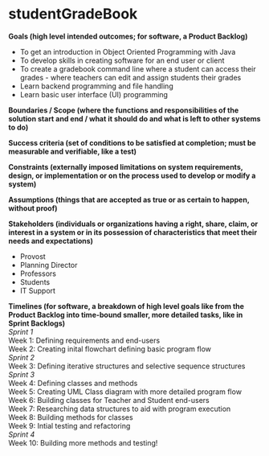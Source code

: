 # studentGradeBook
**Goals (high level intended outcomes; for software, a Product Backlog)** </br> 

 - To get an introduction in Object Oriented Programming with Java
 - To develop skills in creating software for an end user or client
 - To create a gradebook command line where a student can access their grades
		 - where teachers can edit and assign students their grades
- Learn backend programming and file handling
- Learn basic user interface (UI) programming

**Boundaries / Scope (where the functions and responsibilities of the solution start and end / what it should do and what is left to other systems to do)** </br> 

**Success criteria (set of conditions to be satisfied at completion; must be measurable and verifiable, like a test)** </br> 

**Constraints (externally imposed limitations on system requirements, design, or implementation or on the process used to develop or modify a system)** </br> 

**Assumptions (things that are accepted as true or as certain to happen, without proof)** </br>  

**Stakeholders (individuals or organizations having a right, share, claim, or interest in a system or in its possession of characteristics that meet their needs and expectations)**
- Provost
- Planning Director
- Professors
- Students
- IT Support

**Timelines (for software, a breakdown of high level goals like from the Product Backlog into time-bound smaller, more detailed tasks, like in Sprint Backlogs)**
</br>
_Sprint 1_ </br>
Week 1: Defining requirements and end-users </br>
Week 2: Creating inital flowchart defining basic program flow </br>
_Sprint 2_ </br>
Week 3: Defining iterative structures and selective sequence structures </br>
_Sprint 3_ </br>
Week 4: Defining classes and methods </br>
Week 5: Creating UML Class diagram with more detailed program flow </br>
Week 6: Building classes for Teacher and Student end-users </br>
Week 7: Researching data structures to aid with program execution </br>
Week 8: Building methods for classes </br>
Week 9: Intial testing and refactoring </br>
_Sprint 4_  </br>
Week 10: Building more methods and testing!  </br>
